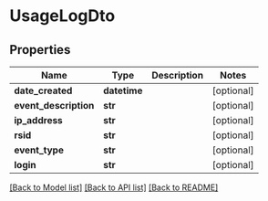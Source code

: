 # UsageLogDto

## Properties
Name | Type | Description | Notes
------------ | ------------- | ------------- | -------------
**date_created** | **datetime** |  | [optional] 
**event_description** | **str** |  | [optional] 
**ip_address** | **str** |  | [optional] 
**rsid** | **str** |  | [optional] 
**event_type** | **str** |  | [optional] 
**login** | **str** |  | [optional] 

[[Back to Model list]](../README.md#documentation-for-models) [[Back to API list]](../README.md#documentation-for-api-endpoints) [[Back to README]](../README.md)

